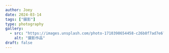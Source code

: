 ```yaml
---
author: Joey
date: 2024-03-14
tags: ["摄影"]
type: photography
gallery:
  - src: "https://images.unsplash.com/photo-1710398654458-c26b8f7ad7e6?ixlib=rb-4.1.0&auto=format&fit=crop&w=1200&q=80"
    alt: "摄影作品"
draft: false
---
```

